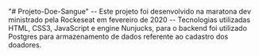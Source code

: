 "# Projeto-Doe-Sangue" 
-- Este projeto foi desenvolvido na maratona dev ministrado pela Rockeseat em fevereiro de 2020
-- Tecnologias utilizadas HTML, CSS3, JavaScript e engine Nunjucks, para o backend foi utilizado Postgres
para armazenamento de dados referente ao cadastro dos doadores.
